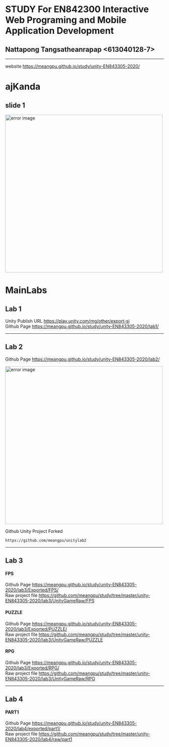 # STUDY For EN842300 Interactive Web Programing and Mobile Application Development
## Nattapong Tangsatheanrapap <613040128-7>  
****************************************************
website <https://meangpu.github.io/study/unity-EN843305-2020/>  
# **ajKanda**  
## **slide 1**  
<p>
   <a href="https://youtu.be/gGpbCCyqbJk"> <img src="https://github.com/meangpu/study/blob/master/unity-EN843305-2020/ajKanda/slide1/video/video.gif" width="500" title="error image"></a> 
 
</p>




# **MainLabs**  
## **Lab 1**  
Unity Publish URL <https://play.unity.com/mg/other/export-si>  
Github Page <https://meangpu.github.io/study/unity-EN843305-2020/lab1/>  
****************************************************
## **Lab 2**   
Github Page <https://meangpu.github.io/study/unity-EN843305-2020/lab2/>  

<p>
  <img src="https://meangpu.github.io/study/unity-EN843305-2020/lab2/Error.jpg" width="500" title="error image">
</p>

Github Unity Project Forked  
```  
https://github.com/meangpu/unitylab2
```
****************************************************
## **Lab 3**
#### **FPS**  
Github Page <https://meangpu.github.io/study/unity-EN843305-2020/lab3/Exported/FPS/>  
Raw project file <https://github.com/meangpu/study/tree/master/unity-EN843305-2020/lab3/UnityGameRaw/FPS>  
#### **PUZZLE**  
Github Page <https://meangpu.github.io/study/unity-EN843305-2020/lab3/Exported/PUZZLE/>  
Raw project file <https://github.com/meangpu/study/tree/master/unity-EN843305-2020/lab3/UnityGameRaw/PUZZLE>  
#### **RPG**  
Github Page <https://meangpu.github.io/study/unity-EN843305-2020/lab3/Exported/RPG/>  
Raw project file <https://github.com/meangpu/study/tree/master/unity-EN843305-2020/lab3/UnityGameRaw/RPG>  
****************************************************
## **Lab 4**
#### **PART1**  
Github Page <https://meangpu.github.io/study/unity-EN843305-2020/lab4/exported/part1/>  
Raw project file <https://github.com/meangpu/study/tree/master/unity-EN843305-2020/lab4/raw/part1>

